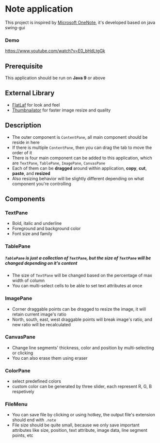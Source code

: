 # Note application

This project is inspired by [Microsoft OneNote](https://www.microsoft.com/zh-tw/microsoft-365/onenote/digital-note-taking-app), it's developed based on java swing-gui

### Demo
https://www.youtube.com/watch?v=E0_bHdLtgGk

## Prerequisite

This application should be run on **Java 9** or above

## External Library

* [FlatLaf](https://www.formdev.com/flatlaf) for look and feel
* [Thumbnailator](https://github.com/coobird/thumbnailator) for faster image resize and quality

## Description

* The outer component is `ContentPane`, all main component should be reside in here
* If there is multiple `ContentPane`, then you can drag the tab to move the order of it
* There is four main component can be added to this application, which are `TextPane`, `TablePane`, `ImagePane`, `CanvasPane`
* Each of them can be **dragged** around within application, **copy**, **cut**, **paste**, and **resized**
* Also resizing behavior will be slightly different depending on what component you're controlling

## Components

### TextPane

* Bold, italic and underline
* Foreground and background color
* Font size and family

### TablePane
##### `TablePane` is just a collection of `TextPane`, but the size of `TextPane` will be changed depending on it's content
* The size of `TextPane` will be changed based on the percentage of max width of column
* You can multi-select cells to be able to set text attributes at once

### ImagePane
* Corner draggable points can be dragged to resize the image, it will retain current image's ratio
* North, south, east, west draggable points will break image's ratio, and new ratio will be recalculated

### CanvasPane
* Change line segments' thickness, color and position by multi-selecting or clicking
* You can also erase them using eraser

### ColorPane
* select predefined colors 
* custom color can be generated by three slider, each represent R, G, B respetively 

### FileMenu
* You can save file by clicking or using hotkey, the output file's extension should end with `.note`
* File size should be quite small, because we only save important attributes like size, position, text attribute, image data, line segment points, etc

